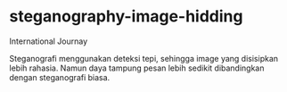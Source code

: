 # steganography-image-hidding
International Journay

Steganografi menggunakan deteksi tepi, sehingga image yang disisipkan lebih rahasia. Namun daya tampung pesan lebih sedikit dibandingkan dengan steganografi biasa.
